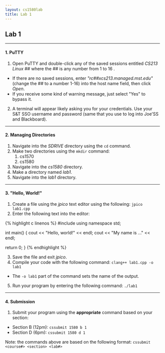 ```yaml
---
layout: cs1580lab
title: Lab 1
---
```


## Lab 1
---

#### 1. PuTTY
1. Open PuTTY and double-click any of the saved sessions entitled *CS213 Linux ##* where the ## is any number from 1 to 16
[<i class="fa fa-external-link"></i>](http://it.mst.edu/services/linux/hostnames/).
  - If there are no saved sessions, enter *"rc##xcs213.managed.mst.edu"* (change the ## to a number 1-16) into the host name field, then click *Open*.
  - If you receive some kind of warning message, just select "Yes" to bypass it.
2. A terminal will appear likely asking you for your credentials. Use your S&amp;T SSO username and password (same that you use to log into Joe'SS and Blackboard).

---

#### 2. Managing Directories
1. Navigate into the *SDRIVE* directory using the `cd` command.
2. Make two directories using the `mkdir` command:
    1. cs1570
    2. cs1580
3. Navigate into the *cs1580* directory.
4. Make a directory named *lab1*.
5. Navigate into the *lab1* directory.

---

#### 3. "Hello, World!"
1. Create a file using the *jpico* text editor using the following: `jpico lab1.cpp`
2. Enter the following text into the editor:

{% highlight c linenos %}
#include <iostream>
using namespace std;

int main()
{
  cout << "Hello, world!" << endl;
  cout << "My name is ..." << endl;

  return 0;
}
{% endhighlight %}

3. Save the file and exit *jpico*.
4. Compile your code with the following command: `clang++ lab1.cpp -o lab1`
  - The `-o lab1` part of the command sets the name of the output.
5. Run your program by entering the following command: `./lab1`

---

#### 4. Submission
1. Submit your program using the **appropriate** command based on your section:
  - Section B (12pm): `cssubmit 1580 b 1`
  - Section D (6pm): `cssubmit 1580 d 1`

Note: the commands above are based on the following format: `cssubmit <course#> <section> <lab#>`
